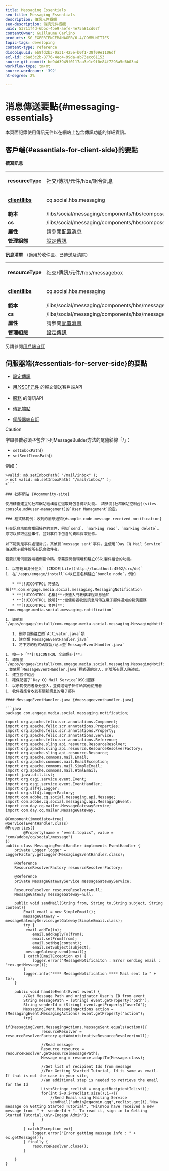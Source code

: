 ```yaml
---
title: Messaging Essentials
seo-title: Messaging Essentials
description: 傳訊元件概觀
seo-description: 傳訊元件概觀
uuid: 53711f4d-6bbc-4be9-aefe-4e75a81cd67f
contentOwner: Guillaume Carlino
products: SG_EXPERIENCEMANAGER/6.4/COMMUNITIES
topic-tags: developing
content-type: reference
discoiquuid: eb8fd2b3-0a31-425e-b0f1-38f09e1106df
exl-id: c6ad3c2b-8776-4ec4-99da-ab73ecc61153
source-git-commit: bd94d3949f0117aa3e1c9f0e84f7293a5d6b03b4
workflow-type: tm+mt
source-wordcount: '392'
ht-degree: 2%

---
```


# 消息傳送要點{#messaging-essentials}

本頁面記錄使用傳訊元件以在網站上包含傳訊功能的詳細資訊。

## 客戶端{#essentials-for-client-side}的要點

**撰寫訊息**

<table> 
 <tbody> 
  <tr> 
   <td> <strong>resourceType</strong></td> 
   <td><p>社交/傳訊/元件/hbs/組合訊息</p> </td> 
  </tr> 
  <tr> 
   <td> <a href="client-customize.md#clientlibs-for-scf"><strong>clientllibs</strong></a></td> 
   <td><p>cq.social.hbs.messaging</p> </td> 
  </tr> 
  <tr> 
   <td> <strong>範本</strong></td> 
   <td>/libs/social/messaging/components/hbs/composemessage/composemessage.hbs</td> 
  </tr> 
  <tr> 
   <td><strong>cs</strong></td> 
   <td>/libs/social/messaging/components/hbs/composemessage/clientlibs/composemessage.css</td> 
  </tr> 
  <tr> 
   <td><strong>屬性</strong></td> 
   <td>請參閱<a href="configure-messaging.md">配置消息</a></td> 
  </tr> 
  <tr> 
   <td><strong>管理組態</strong></td> 
   <td><a href="messaging.md">設定傳訊</a></td> 
  </tr> 
 </tbody> 
</table>

**訊息清單** （適用於收件匣、已傳送及清除）

<table> 
 <tbody> 
  <tr> 
   <td> <strong>resourceType</strong></td> 
   <td><p>社交/傳訊/元件/hbs/messagebox</p> </td> 
  </tr> 
  <tr> 
   <td> <a href="client-customize.md#clientlibs-for-scf"><strong>clientllibs</strong></a></td> 
   <td><p>cq.social.hbs.messaging</p> </td> 
  </tr> 
  <tr> 
   <td> <strong>範本</strong></td> 
   <td>/libs/social/messaging/components/hbs/messagebox/messagebox.hbs</td> 
  </tr> 
  <tr> 
   <td><strong>cs</strong></td> 
   <td>/libs/social/messaging/components/hbs/messagebox/clientlibs/messagebox.css</td> 
  </tr> 
  <tr> 
   <td><strong>屬性</strong></td> 
   <td>請參閱<a href="configure-messaging.md">配置消息</a></td> 
  </tr> 
  <tr> 
   <td><strong>管理組態</strong></td> 
   <td><a href="messaging.md">設定傳訊</a></td> 
  </tr> 
 </tbody> 
</table>

另請參閱[用戶端自訂](client-customize.md)

## 伺服器端{#essentials-for-server-side}的要點

* [設定傳訊](configure-messaging.md)

* [用於SCF元件](https://helpx.adobe.com/experience-manager/6-4/sites/developing/using/reference-materials/javadoc/com/adobe/cq/social/messaging/client/api/package-summary.html) 的報文傳送客戶端API

* [服務](https://helpx.adobe.com/experience-manager/6-4/sites/developing/using/reference-materials/javadoc/com/adobe/cq/social/messaging/api/package-summary.html) 的傳訊API

* [傳訊端點](https://helpx.adobe.com/experience-manager/6-4/sites/developing/using/reference-materials/javadoc/com/adobe/cq/social/messaging/client/endpoints/package-summary.html)

* [伺服器端自訂](server-customize.md)

>[!CAUTION]
>
>字串參數必須*不*包含下列MessageBuilder方法的尾隨斜線「/」：
>
>* `setInboxPath`()
>* `setSentItemsPath`()

>
>
例如：
>
>
```
>valid: mb.setInboxPath( "/mail/inbox" );
> not valid: mb.setInboxPath( "/mail/inbox/" );
>```

### 社群網站 {#community-site}

使用精靈建立的社群網站結構會在選取時包含傳訊功能。 請參閱[社群網站控制台](sites-console.md#user-management)的`User Management`設定。

### 程式碼範例：收到的消息通知{#sample-code-message-received-notification}

社交訊息功能會擲回操作的事件，例如`send`、`marking read`、`marking delete`。 您可以擷取這些事件，並對事件中包含的資料採取動作。

以下範例是事件處理常式，其偵聽`message sent`事件，並使用`Day CQ Mail Service`傳送電子郵件給所有訊息收件者。

若要試用伺服器端範例指令碼，您需要開發環境和建立OSGi套件組合的功能。

1. 以管理員身分登入` [CRXDE|Lite](http://localhost:4502/crx/de)`
1. 在`/apps/engage/install`中以任意名稱建立`bundle node`，例如

   * **[!UICONTROL 符號名稱]**:com.engage.media.social.messaging.MessagingNotification
   * **[!UICONTROL 名稱]**:快速入門教學課程訊息通知
   * **[!UICONTROL 說明]**:當使用者收到訊息時傳送電子郵件通知的範例服務
   * **[!UICONTROL 套件]**:  `com.engage.media.social.messaging.notification`

1. 導航到 `/apps/engage/install/com.engage.media.social.messaging.MessagingNotification/src/main/java/com/engage/media/social/messaging/notification`

   1. 刪除自動建立的`Activator.java`類
   1. 建立類`MessageEventHandler.java`
   1. 將下方的程式碼複製/貼上至`MessageEventHandler.java`

1. 按一下「**[!UICONTROL 全部保存]**」
1. 導覽至`/apps/engage/install/com.engage.media.social.messaging.MessagingNotification/com.engage.media.social.messaging.MessagingNotification.bnd` ，並依照`MessageEventHandler.java`程式碼的寫入，新增所有匯入陳述式。
1. 建立套件組合
1. 確保配置了`Day CQ Mail Service`OSGi服務
1. 以示範使用者身分登入，並傳送電子郵件給其他使用者
1. 收件者應會收到有關新訊息的電子郵件

#### MessageEventHandler.java {#messageeventhandler-java}

```java
package com.engage.media.social.messaging.notification;

import org.apache.felix.scr.annotations.Component;
import org.apache.felix.scr.annotations.Properties;
import org.apache.felix.scr.annotations.Property;
import org.apache.felix.scr.annotations.Service;
import org.apache.felix.scr.annotations.Reference;
import org.apache.sling.api.resource.ResourceResolver;
import org.apache.sling.api.resource.ResourceResolverFactory;
import org.apache.sling.api.resource.Resource;
import org.apache.commons.mail.Email;
import org.apache.commons.mail.EmailException;
import org.apache.commons.mail.SimpleEmail;
import org.apache.commons.mail.HtmlEmail;
import java.util.List;
import org.osgi.service.event.Event;
import org.osgi.service.event.EventHandler;
import org.slf4j.Logger;
import org.slf4j.LoggerFactory;
import com.adobe.cq.social.messaging.api.Message;
import com.adobe.cq.social.messaging.api.MessagingEvent;
import com.day.cq.mailer.MessageGatewayService;
import com.day.cq.mailer.MessageGateway;

@Component(immediate=true)
@Service(EventHandler.class)
@Properties({
        @Property(name = "event.topics", value = "com/adobe/cq/social/message")
})
public class MessagingEventHandler implements EventHandler {
    private Logger logger = LoggerFactory.getLogger(MessagingEventHandler.class);

    @Reference
    ResourceResolverFactory resourceResolverFactory;

    @Reference
    private MessageGatewayService messageGatewayService;

    ResourceResolver resourceResolver=null;
    MessageGateway messageGateway=null;

    public void sendMail(String from, String to,String subject, String content){
        Email email = new SimpleEmail();
        messageGateway = messageGatewayService.getGateway(SimpleEmail.class);
        try {
         email.addTo(to);
            email.addReplyTo(from);
            email.setFrom(from);
            email.setMsg(content);
            email.setSubject(subject);
         messageGateway.send(email);
        } catch(EmailException ex) {
            logger.error("MessageNotificaiton : Error sending email : "+ex.getMessage());
        }
        logger.info("**** MessageNotification **** Mail sent to " + to);
    }

    public void handleEvent(Event event) {
        //Get Message Path and originator User's ID from event
        String messagePath = (String) event.getProperty("path");
        String senderId = (String) event.getProperty("userId");
        MessagingEvent.MessagingActions action = (MessagingEvent.MessagingActions) event.getProperty("action");
        try{
            if(MessagingEvent.MessagingActions.MessageSent.equals(action)){
                resourceResolver = resourceResolverFactory.getAdministrativeResourceResolver(null);

                //Read message
                Resource resource = resourceResolver.getResource(messagePath);
                Message msg = resource.adaptTo(Message.class);

                //Get list of recipient Ids from message
                //For Getting Started Tutorial, Id is same as email. If that is not the case in your site, 
                //an additional step is needed to retrieve the email for the Id
                List<String> reclist = msg.getRecipientIdList();
                for(int i=0;i<reclist.size();i++){
                    //Send Email using Mailing Service
                    sendMail("admin@cqadmin.qqq",reclist.get(i),"New message on Getting Started Tutorial", "Hi\nYou have received a new message from  " +  senderId + ". To read it, sign in to Getting Started Tutorial.\n\n-Engage Admin");
                }
            }
        } catch(Exception ex){
            logger.error("Error getting message info : " + ex.getMessage());
        } finally {
            resourceResolver.close();
        }

    }
}
```
